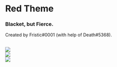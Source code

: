 <h1>Red Theme</h1>
<h3>Blacket, but Fierce.</h3>
<p>Created by Fristic#0001 (with help of Death#5368).</p>
<br>
<img src="https://cdn.discordapp.com/attachments/1041068017200664639/1104947760857358347/image.png">
<br>
<img src="https://cdn.discordapp.com/attachments/1041068017200664639/1104948083395141682/image.png">
<br>
<img src="https://cdn.discordapp.com/attachments/1041068017200664639/1104948212256743484/image.png">
